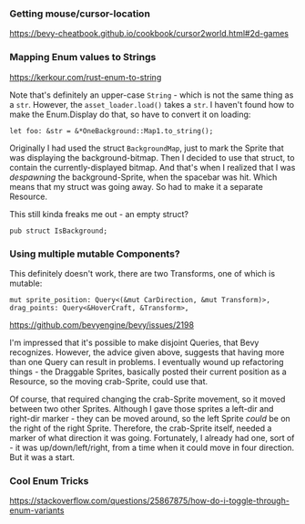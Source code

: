### Getting mouse/cursor-location

https://bevy-cheatbook.github.io/cookbook/cursor2world.html#2d-games

### Mapping Enum values to Strings

https://kerkour.com/rust-enum-to-string

Note that's definitely an upper-case `String` - which is not the same
thing as a `str`. However, the `asset_loader.load()` takes a `str`.
I haven't found how to make the Enum.Display do that, so have to
convert it on loading:

    let foo: &str = &*OneBackground::Map1.to_string();

Originally I had used the struct `BackgroundMap`, just to mark the Sprite that
was displaying the background-bitmap. Then I decided to use that struct, to
contain the currently-displayed bitmap. And that's when I realized that I was
*despawning* the background-Sprite, when the spacebar was hit. Which means that
my struct was going away. So had to make it a separate Resource.

This still kinda freaks me out - an empty struct?

    pub struct IsBackground;

### Using multiple mutable Components?
This definitely doesn't work, there are two Transforms, one of which is mutable:

    mut sprite_position: Query<(&mut CarDirection, &mut Transform)>,
    drag_points: Query<&HoverCraft, &Transform>,

https://github.com/bevyengine/bevy/issues/2198

I'm impressed that it's possible to make disjoint Queries, that Bevy recognizes. However, the
advice given above, suggests that having more than one Query can result in problems. I eventually
wound up refactoring things - the Draggable Sprites, basically posted their current
position as a Resource, so the moving crab-Sprite, could use that.

Of course, that required changing the crab-Sprite movement, so it moved between two other Sprites.
Although I gave those sprites a left-dir and right-dir marker - they can be moved around, so
the left Sprite *could* be on the right of the right Sprite. Therefore, the crab-Sprite itself,
needed a marker of what direction it was going. Fortunately, I already had one, sort of -
it was up/down/left/right, from a time when it could move in four direction. But it was a start.

### Cool Enum Tricks

https://stackoverflow.com/questions/25867875/how-do-i-toggle-through-enum-variants
